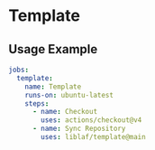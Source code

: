 # Template

## Usage Example

```yaml
jobs:
  template:
    name: Template
    runs-on: ubuntu-latest
    steps:
      - name: Checkout
        uses: actions/checkout@v4
      - name: Sync Repository
        uses: liblaf/template@main
```
